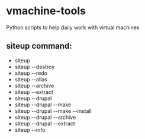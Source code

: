 vmachine-tools
==============

Python scripts to help daily work with virtual machines

siteup command:
--------------

* siteup <domain-name>
* siteup <domain-name> --destroy
* siteup <domain-name> --redo
* siteup <domain-name> --alias <alias-name>
* siteup <domain-name> --archive <archive-name>
* siteup <domain-name> --extract <archive-name>
* siteup <domain-name> --drupal
* siteup <domain-name> --drupal --make <make-file>
* siteup <domain-name> --drupal --make <make-file> --install
* siteup <domain-name> --drupal --archive <archive-name>
* siteup <domain-name> --drupal --extract <archive-name>
* siteup <domain-name> --info
